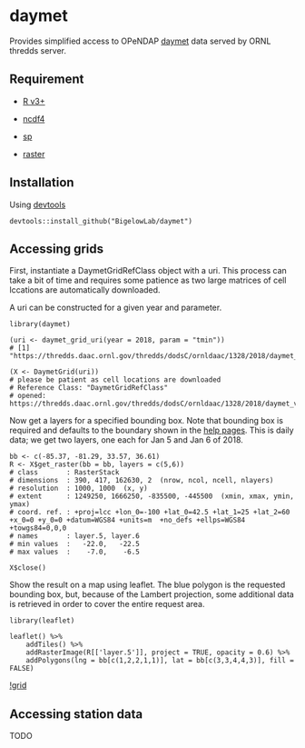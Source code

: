 # daymet

Provides simplified access to OPeNDAP [daymet](https://daymet.ornl.gov/) data 
served by ORNL thredds server.

## Requirement

+ [R v3+](https://www.r-project.org/)

+ [ncdf4](https://CRAN.R-project.org/package=ncdf4)

+ [sp](https://CRAN.R-project.org/package=sp)

+ [raster](https://CRAN.R-project.org/package=raster)

## Installation

Using [devtools](https://CRAN.R-project.org/package=devtools)

```
devtools::install_github("BigelowLab/daymet")
```

## Accessing grids

First, instantiate a DaymetGridRefClass object with a uri. This process can take a bit of time
and requires some patience as two large matrices of cell lccations are automatically
downloaded.

A uri can be constructed for a given year and parameter.

```
library(daymet)

(uri <- daymet_grid_uri(year = 2018, param = "tmin"))
# [1] "https://thredds.daac.ornl.gov/thredds/dodsC/ornldaac/1328/2018/daymet_v3_tmin_2018_na.nc4"

(X <- DaymetGrid(uri))
# please be patient as cell locations are downloaded
# Reference Class: "DaymetGridRefClass" 
# opened: https://thredds.daac.ornl.gov/thredds/dodsC/ornldaac/1328/2018/daymet_v3_tmin_2018_na.nc4 
```

Now get a layers for a specified bounding box.  Note that bounding box is required and defaults
to the boundary shown in the [help pages](https://daymet.ornl.gov/web_services.html). This is daily
data; we get two layers, one each for Jan 5 and Jan 6 of 2018.

```
bb <- c(-85.37, -81.29, 33.57, 36.61)
R <- X$get_raster(bb = bb, layers = c(5,6))
# class       : RasterStack 
# dimensions  : 390, 417, 162630, 2  (nrow, ncol, ncell, nlayers)
# resolution  : 1000, 1000  (x, y)
# extent      : 1249250, 1666250, -835500, -445500  (xmin, xmax, ymin, ymax)
# coord. ref. : +proj=lcc +lon_0=-100 +lat_0=42.5 +lat_1=25 +lat_2=60 +x_0=0 +y_0=0 +datum=WGS84 +units=m  +no_defs +ellps=WGS84 +towgs84=0,0,0 
# names       : layer.5, layer.6 
# min values  :   -22.0,   -22.5 
# max values  :    -7.0,    -6.5 

X$close()
```

Show the result on a map using leaflet. The blue polygon is the requested bounding
box, but, because of the Lambert projection, some additional data is retrieved 
in order to cover the entire request area.

```
library(leaflet)

leaflet() %>%
    addTiles() %>%
    addRasterImage(R[['layer.5']], project = TRUE, opacity = 0.6) %>%
    addPolygons(lng = bb[c(1,2,2,1,1)], lat = bb[c(3,3,4,4,3)], fill = FALSE)
```

[!grid](https://github.com/BigelowLab/daymet/blob/master/inst/smokies.png)

## Accessing station data

TODO
